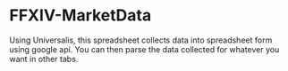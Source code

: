 # FFXIV-MarketData
Using Universalis, this spreadsheet collects data into spreadsheet form using google api. You can then parse the data collected for whatever you want in other tabs.
